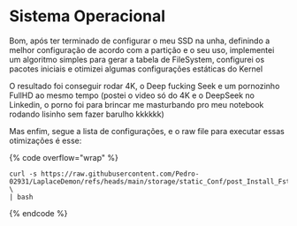 # Sistema Operacional

Bom, após ter terminado de configurar o meu SSD na unha, definindo a melhor configuração de acordo com a partição e o seu uso, implementei um algoritmo simples para gerar a tabela de FileSystem, configurei os pacotes iniciais e otimizei algumas configurações estáticas do Kernel

O resultado foi conseguir rodar 4K, o Deep fucking Seek e um pornozinho FullHD ao mesmo tempo (postei o video só do 4K e o DeepSeek no Linkedin, o porno foi para brincar me masturbando pro meu notebook rodando lisinho sem fazer barulho kkkkkk)

Mas enfim, segue a lista de configurações, e o raw file para executar essas otimizações é esse:

{% code overflow="wrap" %}
```
curl -s https://raw.githubusercontent.com/Pedro-02931/LaplaceDemon/refs/heads/main/storage/static_Conf/post_Install_Fstab.sh \
| bash
```
{% endcode %}
